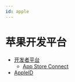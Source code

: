 ```yaml
---
id: apple
---
```


# 苹果开发平台

- [开发者平台](https://developer.apple.com/account)
  - [App Store Connect](https://appstoreconnect.apple.com)
- [AppleID](https://appleid.apple.com)
